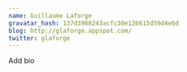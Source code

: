```yaml
---
name: Guillaume Laforge
gravatar_hash: 137d3908243acfc30e126615d59d4e6d
blog: http://glaforge.appspot.com/
twitter: glaforge
---
```

Add bio